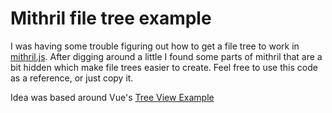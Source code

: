 # Mithril file tree example  
I was having some trouble figuring out how to get a file tree to work in [mithril.js](https://mithril.js.org/).  After digging around a little I found some parts of mithril that are a bit hidden which make file trees easier to create.  Feel free to use this code as a reference, or just copy it.  

Idea was based around Vue's [Tree View Example](https://vuejs.org/v2/examples/tree-view.html)